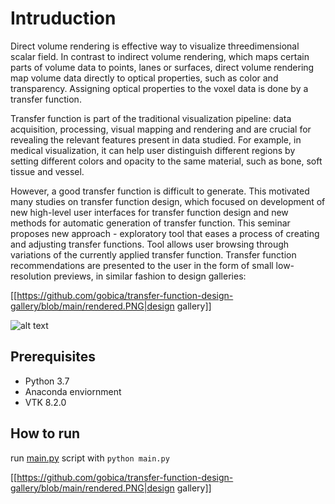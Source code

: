 <h1 class="code-line" data-line-start=0 data-line-end=1 ><a id="Intruduction_0"></a>Intruduction</h1>
<p class="has-line-data" data-line-start="2" data-line-end="3">Direct volume rendering is effective way to visualize threedimensional scalar field. In contrast to indirect volume rendering, which maps certain parts of volume data to points, lanes or surfaces, direct volume rendering map volume data directly to optical properties, such as color and transparency. Assigning optical properties to the voxel data is done by a transfer function.</p>
<p class="has-line-data" data-line-start="4" data-line-end="5">Transfer function is part of the traditional visualization pipeline: data acquisition, processing, visual mapping and rendering and are crucial for revealing the relevant features present in data studied. For example, in medical visualization, it can help user distinguish different regions by setting different colors and opacity to the same material, such as bone, soft tissue and vessel.</p>
<p class="has-line-data" data-line-start="6" data-line-end="7">However, a good transfer function is difficult to generate. This motivated many studies on transfer function design, which focused on development of new high-level user interfaces for transfer function design and new methods for automatic generation of transfer function. This seminar proposes new approach - exploratory tool that eases a process of creating and adjusting transfer functions. Tool allows user browsing through variations of the currently applied transfer function. Transfer function recommendations are presented to the user in the form of small low-resolution previews, in similar fashion to design galleries:</p>
<p class="has-line-data" data-line-start="9" data-line-end="10">
  
 [[https://github.com/gobica/transfer-function-design-gallery/blob/main/rendered.PNG|design gallery]]</p>
 
 
 ![alt text](https://github.com/gobica/transfer-function-design-gallery/blob/main/rendered.PNG "Logo Title Text 1")

<h2 class="code-line" data-line-start=11 data-line-end=12 ><a id="Prerequisites_11"></a>Prerequisites</h2>
<ul>
<li class="has-line-data" data-line-start="12" data-line-end="13">Python 3.7</li>
<li class="has-line-data" data-line-start="13" data-line-end="14">Anaconda enviornment</li>
<li class="has-line-data" data-line-start="14" data-line-end="16">VTK 8.2.0</li>
</ul>
<h2 class="code-line" data-line-start=16 data-line-end=17 ><a id="How_to_run_16"></a>How to run</h2>
<p class="has-line-data" data-line-start="17" data-line-end="18">run <a href="http://main.py">main.py</a> script with <code>python main.py</code></p>
<p class="has-line-data" data-line-start="19" data-line-end="20">
  
 [[https://github.com/gobica/transfer-function-design-gallery/blob/main/rendered.PNG|design gallery]]</p>
